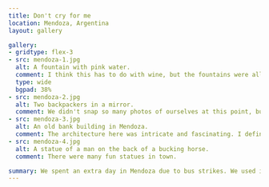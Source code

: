 ```yaml
---
title: Don't cry for me
location: Mendoza, Argentina
layout: gallery

gallery:
- gridtype: flex-3
- src: mendoza-1.jpg
  alt: A fountain with pink water.
  comment: I think this has to do with wine, but the fountains were all pink when we walked around on this day.
  type: wide
  bgpad: 38%
- src: mendoza-2.jpg
  alt: Two backpackers in a mirror.
  comment: We didn't snap so many photos of ourselves at this point, but this is one of my favorites and I'm glad I convinced Karin to take it.
- src: mendoza-3.jpg
  alt: An old bank building in Mendoza.
  comment: The architecture here was intricate and fascinating. I definitely saw the Spanish influence.
- src: mendoza-4.jpg
  alt: A statue of a man on the back of a bucking horse.
  comment: There were many fun statues in town.

summary: We spent an extra day in Mendoza due to bus strikes. We used it well, finding a beautiful hotel and exploring more of the downtown area.
---
```


